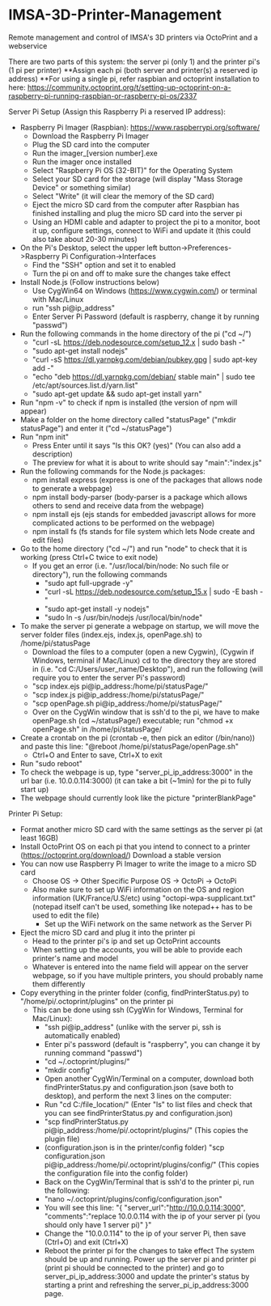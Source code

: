 # IMSA-3D-Printer-Management
Remote management and control of IMSA's 3D printers via OctoPrint and a webservice

There are two parts of this system: the server pi (only 1) and the printer pi's (1 pi per printer)
 **Assign each pi (both server and printer(s) a reserved ip address)
 **For using a single pi, refer raspbian and octoprint installation to here: https://community.octoprint.org/t/setting-up-octoprint-on-a-raspberry-pi-running-raspbian-or-raspberry-pi-os/2337

Server Pi Setup (Assign this Raspberry Pi a reserved IP address):

* Raspberry Pi Imager (Raspbian): https://www.raspberrypi.org/software/
  - Download the Raspberry Pi Imager
  - Plug the SD card into the computer
  - Run the imager_[version number].exe
  - Run the imager once installed
  - Select "Raspberry Pi OS (32-BIT)" for the Operating System
  - Select your SD card for the storage (will display "Mass Storage Device" or something similar)
  - Select "Write" (it will clear the memory of the SD card)
  - Eject the micro SD card from the computer after Raspbian has finished installing and plug the micro SD card into the server pi
  - Using an HDMI cable and adapter to project the pi to a monitor, boot it up, configure settings, connect to WiFi and update it (this could also take about 20-30 minutes)
* On the Pi's Desktop, select the upper left button->Preferences->Raspberry Pi Configuration->Interfaces
  - Find the "SSH" option and set it to enabled
  - Turn the pi on and off to make sure the changes take effect 
* Install Node.js (Follow instructions below) 
  - Use CygWin64 on Windows (https://www.cygwin.com/) or terminal with Mac/Linux
  - run "ssh pi@ip_address"
  - Enter Server Pi Password (default is raspberry, change it by running "passwd")
* Run the following commands in the home directory of the pi ("cd ~/")
  - "curl -sL https://deb.nodesource.com/setup_12.x | sudo bash -"
  - "sudo apt-get install nodejs"
  - "curl -sS https://dl.yarnpkg.com/debian/pubkey.gpg | sudo apt-key add -"
  - "echo "deb https://dl.yarnpkg.com/debian/ stable main" | sudo tee /etc/apt/sources.list.d/yarn.list"
  - "sudo apt-get update && sudo apt-get install yarn"
* Run "npm -v" to check if npm is installed (the version of npm will appear)
* Make a folder on the home directory called "statusPage" ("mkdir statusPage") and enter it ("cd ~/statusPage")
* Run "npm init"
  - Press Enter until it says "Is this OK? (yes)" (You can also add a description)
  - The preview for what it is about to write should say "main":"index.js"
* Run the following commands for the Node.js packages: 
  - npm install express (express is one of the packages that allows node to generate a webpage)
  - npm install body-parser (body-parser is a package which allows others to send and receive data from the webpage)
  - npm install ejs (ejs stands for embedded javascript allows for more complicated actions to be performed on the webpage)
  - npm install fs (fs stands for file system which lets Node create and edit files)
* Go to the home directory ("cd ~/") and run "node" to check that it is working (press Ctrl+C twice to exit node)
  - If you get an error (i.e. "/usr/local/bin/node: No such file or directory"), run the following commands
    - "sudo apt full-upgrade -y"
    - "curl -sL https://deb.nodesource.com/setup_15.x | sudo -E bash -"
    - "sudo apt-get install -y nodejs"
    - "sudo ln -s /usr/bin/nodejs /usr/local/bin/node"
* To make the server pi generate a webpage on startup, we will move the server folder files (index.ejs, index.js, openPage.sh) to /home/pi/statusPage
  - Download the files to a computer (open a new Cygwin), (Cygwin if Windows, terminal if Mac/Linux) cd to the directory they are stored in (i.e. "cd C:/Users/user_name/Desktop"), and run the following (will require you to enter the server Pi's password)
  - "scp index.ejs pi@ip_address:/home/pi/statusPage/"
  - "scp index.js pi@ip_address:/home/pi/statusPage/"
  - "scp openPage.sh pi@ip_address:/home/pi/statusPage/"
  - Over on the CygWin window that is ssh'd to the pi, we have to make openPage.sh (cd ~/statusPage/) executable; run "chmod +x openPage.sh" in /home/pi/statusPage/
* Create a crontab on the pi (crontab -e, then pick an editor (/bin/nano)) and paste this line: "@reboot /home/pi/statusPage/openPage.sh"
  - Ctrl+O and Enter to save, Ctrl+X to exit
* Run "sudo reboot"
* To check the webpage is up, type "server_pi_ip_address:3000" in the url bar (i.e. 10.0.0.114:3000) (it can take a bit (~1min) for the pi to fully start up)
* The webpage should currently look like the picture "printerBlankPage"

Printer Pi Setup:

* Format another micro SD card with the same settings as the server pi (at least 16GB)
* Install OctoPrint OS on each pi that you intend to connect to a printer (https://octoprint.org/download/) Download a stable version
* You can now use Raspberry Pi Imager to write the image to a micro SD card
  - Choose OS -> Other Specific Purpose OS -> OctoPi -> OctoPi
  - Also make sure to set up WiFi information on the OS and region information (UK/France/U.S/etc) using "octopi-wpa-supplicant.txt" (notepad itself can't be used, something like notepad++ has to be used to edit the file)
    - Set up the WiFi network on the same network as the Server Pi
* Eject the micro SD card and plug it into the printer pi
  - Head to the printer pi's ip and set up OctoPrint accounts
  - When setting up the accounts, you will be able to provide each printer's name and model
  - Whatever is entered into the name field will appear on the server webpage, so if you have multiple printers, you should probably name them differently
* Copy everything in the printer folder (config, findPrinterStatus.py) to "/home/pi/.octoprint/plugins" on the printer pi
  - This can be done using ssh (CygWin for Windows, Terminal for Mac/Linux):
    - "ssh pi@ip_address" (unlike with the server pi, ssh is automatically enabled)
    - Enter pi's password (default is "raspberry", you can change it by running command "passwd")
    - "cd ~/.octoprint/plugins/"
    - "mkdir config"
    - Open another CygWin/Terminal on a computer, download both findPrinterStatus.py and configuration.json (save both to desktop), and perform the next 3 lines on the computer:
    - Run "cd C:/file_location/" (Enter "ls" to list files and check that you can see findPrinterStatus.py and configuration.json)
    - "scp findPrinterStatus.py pi@ip_address:/home/pi/.octoprint/plugins/" (This copies the plugin file)
    - (configuration.json is in the printer/config folder) "scp configuration.json pi@ip_address:/home/pi/.octoprint/plugins/config/" (This copies the configuration file into the config folder)
    - Back on the CygWin/Terminal that is ssh'd to the printer pi, run the following:
    - "nano ~/.octoprint/plugins/config/configuration.json"
    - You will see this line: "{ "server_url":"http://10.0.0.114:3000", "comments":"replace 10.0.0.114 with the ip of your server pi (you should only have 1 server pi)" }"
    - Change the "10.0.0.114" to the ip of your server Pi, then save (Ctrl+O) and exit (Ctrl+X)
    - Reboot the printer pi for the changes to take effect
The system should be up and running. Power up the server pi and printer pi (print pi should be connected to the printer) and go to server_pi_ip_address:3000 and update the printer's status by starting a print and refreshing the server_pi_ip_address:3000 page.
